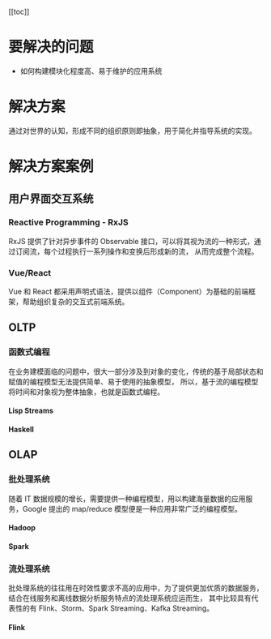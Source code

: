 [[toc]]


# 要解决的问题


* 如何构建模块化程度高、易于维护的应用系统


# 解决方案


通过对世界的认知，形成不同的组织原则即抽象，用于简化并指导系统的实现。


# 解决方案案例


## 用户界面交互系统


### Reactive Programming - RxJS


RxJS 提供了针对异步事件的 Observable 接口，可以将其视为流的一种形式，通过订阅流，每个过程执行一系列操作和变换后形成新的流，
从而完成整个流程。


### Vue/React


Vue 和 React 都采用声明式语法，提供以组件（Component）为基础的前端框架，帮助组织复杂的交互式前端系统。


## OLTP


### 函数式编程


在业务建模面临的问题中，很大一部分涉及到对象的变化，传统的基于局部状态和赋值的编程模型无法提供简单、易于使用的抽象模型，
所以，基于流的编程模型将时间和对象视为整体抽象，也就是函数式编程。


#### Lisp Streams


#### Haskell


## OLAP


### 批处理系统


随着 IT 数据规模的增长，需要提供一种编程模型，用以构建海量数据的应用服务，Google 提出的 map/reduce 模型便是一种应用非常广泛的编程模型。


#### Hadoop


#### Spark


### 流处理系统


批处理系统的往往用在时效性要求不高的应用中，为了提供更加优质的数据服务，结合在线服务和离线数据分析服务特点的流处理系统应运而生，
其中比较具有代表性的有 Flink、Storm、Spark Streaming、Kafka Streaming。


#### Flink


